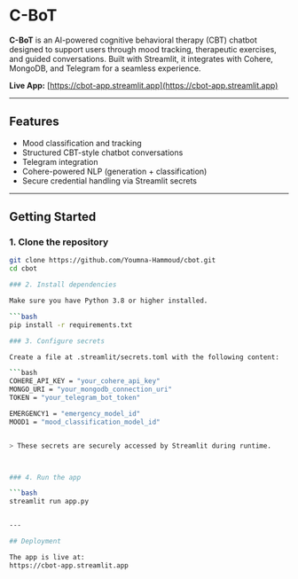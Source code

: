 # C-BoT

**C-BoT** is an AI-powered cognitive behavioral therapy (CBT) chatbot designed to support users through mood tracking, therapeutic exercises, and guided conversations. Built with Streamlit, it integrates with Cohere, MongoDB, and Telegram for a seamless experience.

**Live App:** [https://cbot-app.streamlit.app](https://cbot-app.streamlit.app)

---

## Features

- Mood classification and tracking  
- Structured CBT-style chatbot conversations  
- Telegram integration  
- Cohere-powered NLP (generation + classification)  
- Secure credential handling via Streamlit secrets

---

## Getting Started

### 1. Clone the repository

```bash
git clone https://github.com/Youmna-Hammoud/cbot.git
cd cbot

### 2. Install dependencies

Make sure you have Python 3.8 or higher installed.

```bash
pip install -r requirements.txt

### 3. Configure secrets

Create a file at .streamlit/secrets.toml with the following content:

```bash
COHERE_API_KEY = "your_cohere_api_key"
MONGO_URI = "your_mongodb_connection_uri"
TOKEN = "your_telegram_bot_token"

EMERGENCY1 = "emergency_model_id"
MOOD1 = "mood_classification_model_id"


> These secrets are securely accessed by Streamlit during runtime.



### 4. Run the app

```bash
streamlit run app.py


---

## Deployment

The app is live at:
https://cbot-app.streamlit.app


